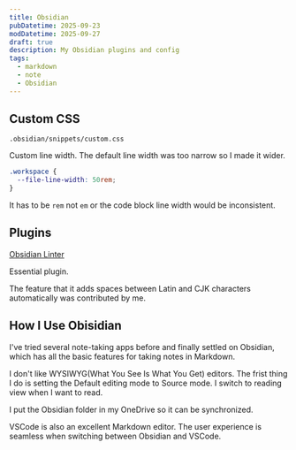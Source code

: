 ```yaml
---
title: Obsidian
pubDatetime: 2025-09-23
modDatetime: 2025-09-27
draft: true
description: My Obsidian plugins and config
tags:
  - markdown
  - note
  - Obsidian
---
```


## Custom CSS

`.obsidian/snippets/custom.css`

Custom line width. The default line width was too narrow so I made it wider.

```css
.workspace {
  --file-line-width: 50rem;
}
```

It has to be `rem` not `em` or the code block line width would be inconsistent.

## Plugins

[Obsidian Linter](https://github.com/platers/obsidian-linter)

Essential plugin.

The feature that it adds spaces between Latin and CJK characters automatically was contributed by me.

## How I Use Obisidian

I've tried several note-taking apps before and finally settled on Obsidian, which has all the basic features for taking notes in Markdown.

I don't like WYSIWYG(What You See Is What You Get) editors.
The frist thing I do is setting the Default editing mode to Source mode. I switch to reading view when I want to read.

I put the Obsidian folder in my OneDrive so it can be synchronized.

VSCode is also an excellent Markdown editor. The user experience is seamless when switching between Obsidian and VSCode.

